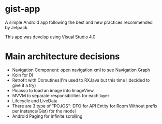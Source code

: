 # gist-app
A simple Android app following the best and new practices recommended by Jetpack. 

This app was develop using Visual Studio 4.0

# Main architecture decisions

- Navigation Component: open navigation.xml to see Navigation Graph
- Koin for DI  
- Retrofit with Coroutines(I'm used to RXJava but this time I decided to give it a try)
- Picasso to load an image into ImageView
- MVVM to separate responsibilities for each layer
- Lifecycle and LiveData
- There are 3 type of "POJOS":
    DTO for API
    Entity for Room
    Without prefix per instance(Gist) for the model
- Android Paging for infinite scrolling


